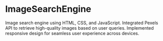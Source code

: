 # ImageSearchEngine
 Image search engine using HTML, CSS, and JavaScript. Integrated Pexels API to retrieve high-quality images based on user queries. Implemented responsive design for seamless user experience across devices.
